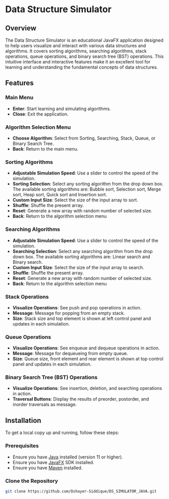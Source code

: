 # Data Structure Simulator

## Overview
The Data Structure Simulator is an educational JavaFX application designed to help users visualize and interact with various data structures and algorithms. It covers sorting algorithms, searching algorithms, stack operations, queue operations, and binary search tree (BST) operations. This intuitive interface and interactive features make it an excellent tool for learning and understanding the fundamental concepts of data structures.

## Features

### Main Menu
- **Enter**: Start learning and simulating algorithms.
- **Close**: Exit the application.

### Algorithm Selection Menu
- **Choose Algorithm**: Select from Sorting, Searching, Stack, Queue, or Binary Search Tree.
- **Back**: Return to the main menu.

### Sorting Algorithms
- **Adjustable Simulation Speed**: Use a slider to control the speed of the simulation.
- **Sorting Selection**: Select any sorting algorithm from the drop down box. The available sorting algorithms are: Bubble sort, Selection sort, Merge sort, Heap sort, Quick sort and Insertion sort.
- **Custom Input Size**: Select the size of the input array to sort.
- **Shuffle**: Shuffle the present array.
- **Reset**: Generate a new array with random number of selected size.
- **Back**: Return to the algorithm selection menu

### Searching Algorithms
- **Adjustable Simulation Speed**: Use a slider to control the speed of the simulation.
- **Searching Selection**: Select any searching algorithm from the drop down box. The available sorting algorithms are: Linear search and Binary search.
- **Custom Input Size**: Select the size of the input array to search.
- **Shuffle**: Shuffle the present array.
- **Reset**: Generate a new array with random number of selected size.
- **Back**: Return to the algorithm selection menu

### Stack Operations
- **Visualize Operations**: See push and pop operations in action.
- **Message**: Message for popping from an empty stack.
- **Size**: Stack size and top element is shown at left control panel and updates in each simulation.

### Queue Operations
- **Visualize Operations**: See enqueue and dequeue operations in action.
- **Message**: Message for dequeueing from empty queue.
- **Size**: Queue size, front element and rear element is shown at top control panel and updates in each simulation.

### Binary Search Tree (BST) Operations
- **Visualize Operations**: See insertion, deletion, and searching operations in action.
- **Traversal Buttons**: Display the results of preorder, postorder, and inorder traversals as message.

## Installation

To get a local copy up and running, follow these steps:

### Prerequisites
- Ensure you have [Java](https://www.oracle.com/java/technologies/javase-jdk11-downloads.html) installed (version 11 or higher).
- Ensure you have [JavaFX](https://openjfx.io/) SDK installed.
- Ensure you have [Maven](https://maven.apache.org/install.html) installed.

### Clone the Repository
```sh
git clone https://github.com/Oshayer-Siddique/DS_SIMULATOR_JAVA.git
